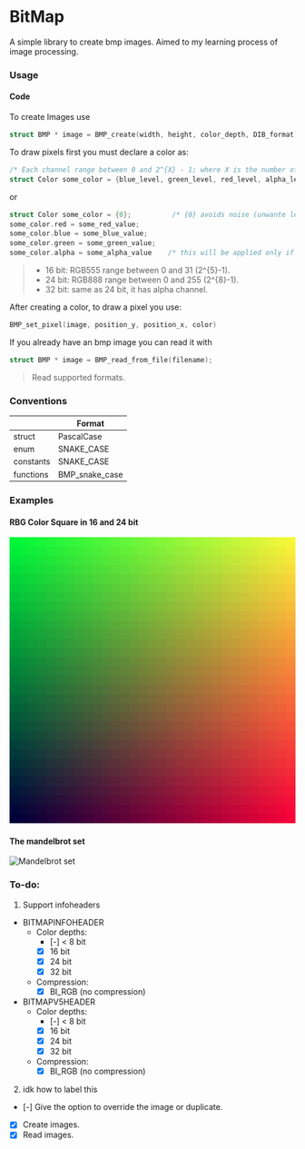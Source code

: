 # BitMap
A simple library to create bmp images. Aimed to my learning process of image processing.

### Usage

#### Code
To create Images use

```C
struct BMP * image = BMP_create(width, height, color_depth, DIB_format)
```

To draw pixels first you must declare a color as:

```C
/* Each channel range between 0 and 2^{X} - 1; where X is the number of bits for that channel */
struct Color some_color = {blue_level, green_level, red_level, alpha_level}
```
or 
```C
struct Color some_color = {0};          /* {0} avoids noise (unwante level of some color)*/
some_color.red = some_red_value;
some_color.blue = some_blue_value;
some_color.green = some_green_value;
some_color.alpha = some_alpha_value    /* this will be applied only if the color depth is 32 bit */
```

> * 16 bit: RGB555 range between 0 and 31   (2^{5}-1).
> * 24 bit: RGB888 range between 0 and 255  (2^{8}-1).
> * 32 bit: same as 24 bit, it has alpha channel.

After creating a color, to draw a pixel you use:

```C
BMP_set_pixel(image, position_y, position_x, color)
```

If you already have an bmp image you can read it with

```C
struct BMP * image = BMP_read_from_file(filename);
```

> Read supported formats.


### Conventions
||Format|
|---|---|
|struct|PascalCase|
|enum|SNAKE_CASE|
|constants|SNAKE_CASE|
|functions|BMP_snake_case|


### Examples
#### RBG Color Square in 16 and 24 bit
![Tones of RGB with 16 bit depth using RGB555](examples/colors_16.bmp)
#### The mandelbrot set 
![Mandelbrot set](examples/mandelbrot.bmp)

### To-do:
1. Support infoheaders 
  - BITMAPINFOHEADER
    + Color depths:
      * [-] < 8 bit
      * [x] 16 bit
      * [x] 24 bit
      * [x] 32 bit 
    + Compression:
      * [x] BI_RGB (no compression)
  - BITMAPV5HEADER
    + Color depths:
      * [-] < 8 bit
      * [x] 16 bit
      * [x] 24 bit
      * [x] 32 bit 
    + Compression:
      * [x] BI_RGB (no compression)
2. idk how to label this
  - [-] Give the option to override the image or duplicate.
  - [x] Create images.
  - [x] Read images.
